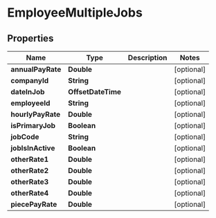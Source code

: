 

# EmployeeMultipleJobs


## Properties

| Name | Type | Description | Notes |
|------------ | ------------- | ------------- | -------------|
|**annualPayRate** | **Double** |  |  [optional] |
|**companyId** | **String** |  |  [optional] |
|**dateInJob** | **OffsetDateTime** |  |  [optional] |
|**employeeId** | **String** |  |  [optional] |
|**hourlyPayRate** | **Double** |  |  [optional] |
|**isPrimaryJob** | **Boolean** |  |  [optional] |
|**jobCode** | **String** |  |  [optional] |
|**jobIsInActive** | **Boolean** |  |  [optional] |
|**otherRate1** | **Double** |  |  [optional] |
|**otherRate2** | **Double** |  |  [optional] |
|**otherRate3** | **Double** |  |  [optional] |
|**otherRate4** | **Double** |  |  [optional] |
|**piecePayRate** | **Double** |  |  [optional] |



